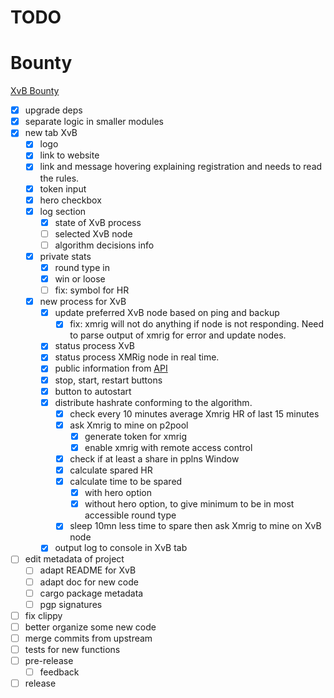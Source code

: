 # TODO

# Bounty

[XvB Bounty](https://bounties.monero.social/posts/105)

- [x] upgrade deps
- [x] separate logic in smaller modules
- [x] new tab XvB
  - [x] logo
  - [x] link to website
  - [x] link and message hovering explaining registration and needs to read the rules.
  - [x] token input
  - [x] hero checkbox
  - [x] log section
    - [x] state of XvB process
    - [ ] selected XvB node
    - [ ] algorithm decisions info
  - [x] private stats
      - [x] round type in
      - [x] win or loose
      - [ ] fix: symbol for HR
  - [x] new process for XvB
    - [x] update preferred XvB node based on ping and backup 
      - [x] fix: xmrig will not do anything if node is not responding. Need to parse output of xmrig for error and update nodes.
    - [x] status process XvB
    - [x] status process XMRig node in real time.
    - [x] public information from [API](https://xmrvsbeast.com/p2pool/stats)
    - [x] stop, start, restart buttons
    - [x] button to autostart
    - [x] distribute hashrate conforming to the algorithm.
      - [x] check every 10 minutes average Xmrig HR of last 15 minutes
      - [x] ask Xmrig to mine on p2pool
        - [x] generate token for xmrig
        - [x] enable xmrig with remote access control
      - [x] check if at least a share in pplns Window
      - [x] calculate spared HR
      - [x] calculate time to be spared
        - [x] with hero option
        - [x] without hero option, to give minimum to be in most accessible round type
      - [x] sleep 10mn less time to spare then ask Xmrig to mine on XvB node
    - [x] output log to console in XvB tab
- [ ] edit metadata of project
  - [ ] adapt README for XvB
  - [ ] adapt doc for new code
  - [ ] cargo package metadata
  - [ ] pgp signatures
- [ ] fix clippy
- [ ] better organize some new code
- [ ] merge commits from upstream
- [ ] tests for new functions
- [ ] pre-release
  - [ ] feedback
- [ ] release
